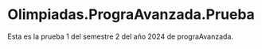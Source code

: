 # Olimpiadas.PrograAvanzada.Prueba
Esta es la prueba 1 del semestre 2 del año 2024 de prograAvanzada.

